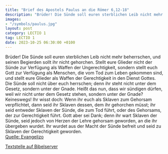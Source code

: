 ```yaml
---
title: "Brief des Apostels Paulus an die Römer 6,12-18"
description: "Brüder! Die Sünde soll euren sterblichen Leib nicht mehr beherrschen, und seinen Begierden sollt ihr nicht gehorchen. Stellt eure Glieder nicht der Sünde zur Verfügung als Waffen der Ungerechtigkeit, sondern stellt euch Gott zur Verfügung als Menschen, die vom Tod zum Leben gekom...."
images:
- "/symbols/paulus.jpg"
layout: post
category: LECTIO 1
tag: LECTIO 1
date: 2023-10-25 06:30:00 +0100
---
```

Brüder! Die Sünde soll euren sterblichen Leib nicht mehr beherrschen, und seinen Begierden sollt ihr nicht gehorchen.
Stellt eure Glieder nicht der Sünde zur Verfügung als Waffen der Ungerechtigkeit, sondern stellt euch Gott zur Verfügung als Menschen, die vom Tod zum Leben gekommen sind, und stellt eure Glieder als Waffen der Gerechtigkeit in den Dienst Gottes.<!--more-->
Die Sünde soll nicht über euch herrschen; denn ihr steht nicht unter dem Gesetz, sondern unter der Gnade.
Heißt das nun, dass wir sündigen dürfen, weil wir nicht unter dem Gesetz stehen, sondern unter der Gnade? Keineswegs!
Ihr wisst doch: Wenn ihr euch als Sklaven zum Gehorsam verpflichtet, dann seid ihr Sklaven dessen, dem ihr gehorchen müsst; ihr seid entweder Sklaven der Sünde, die zum Tod führt, oder des Gehorsams, der zur Gerechtigkeit führt.
Gott aber sei Dank; denn ihr wart Sklaven der Sünde, seid jedoch von Herzen der Lehre gehorsam geworden, an die ihr übergeben wurdet.
Ihr wurdet aus der Macht der Sünde befreit und seid zu Sklaven der Gerechtigkeit geworden.<br>
[Quelle: Evangelizo](https://evangeliumtagfuertag.org/DE/gospel)

[Textstelle auf Bibelserver](https://www.bibleserver.com/EU/Römer6,12-18)
